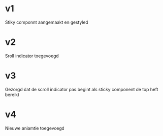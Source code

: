 # v1
Stiky componnt aangemaakt en gestyled

# v2
Sroll indicator toegevoegd

# v3
Gezorgd dat de scroll indicator pas begint als sticky component de top heft bereikt

# v4
Nieuwe aniamtie toegevoegd
